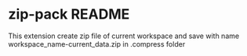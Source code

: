 # zip-pack README

This extension create zip file of current workspace and save with name workspace_name-current_data.zip in .compress folder
